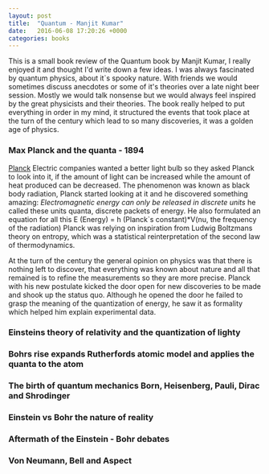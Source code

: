 ```yaml
---
layout: post
title:  "Quantum - Manjit Kumar"
date:   2016-06-08 17:20:26 +0000
categories: books
---
```


This is a small book review of the Quantum book by Manjit Kumar, I really enjoyed it and thought I'd write down a few ideas.
I was always fascinated by quantum physics, about it`s spooky nature. With friends we would 
sometimes discuss anecdotes or some of it's theories over a late night beer session. 
Mostly we would talk nonsense but we would always feel inspired by the great physicists and their theories. 
The book really helped to put everything in order in my mind, it structured the events that took place at the turn of the 
century which lead to so many discoveries, it was a golden age of physics.

### Max Planck and the quanta - 1894

[Planck](https://upload.wikimedia.org/wikipedia/commons/4/42/Max_Planck_%28Nobel_1918%29.jpg)
Electric companies wanted a better light bulb so they asked 
Planck to look into it, if the amount of light can be increased while the amount of heat produced can be decreased.
The phenomenon was known as black body radiation, Planck started looking at it and he discovered something amazing:
*Electromagnetic energy can only be released in discrete units* he called these units quanta, discrete packets of energy. 
He also formulated an equation for all this E (Energy) = h (Planck`s constant)*V(nu, the frequency of the radiation)
Planck was relying on inspiration from Ludwig Boltzmans theory on entropy, 
which was a statistical reinterpretation of the second law of thermodynamics.

At the turn of the century the general opinion on physics was that there is nothing left to discover, 
that everything was known about nature and all that remained is to refine
the measurements so they are more precise. 
Planck with his new postulate kicked the door open for new discoveries to be made and shook up the status quo.
Although he opened the door he failed to grasp the meaning of the quantization of energy, 
he saw it as formality which helped him explain experimental data.


### Einsteins theory of relativity and the quantization of lighty
### Bohrs rise expands Rutherfords atomic model and applies the quanta to the atom
### The birth of quantum mechanics  Born, Heisenberg, Pauli, Dirac and Shrodinger
### Einstein vs Bohr the nature of reality
### Aftermath of the Einstein - Bohr debates
### Von Neumann, Bell and Aspect
